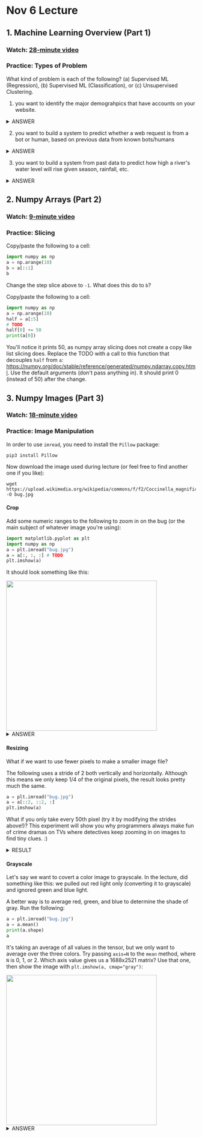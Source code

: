 # Nov 6 Lecture

## 1. Machine Learning Overview (Part 1)

### Watch: [28-minute video](https://youtu.be/hLWWbuW6aoo)

### Practice: Types of Problem

What kind of problem is each of the following?  (a) Supervised ML
(Regression), (b) Supervised ML (Classification), or (c) Unsupervised
Clustering.

1. you want to identify the major demograhpics that have accounts on your website.

<details>
    <summary>ANSWER</summary>
    <code>Unsupervised Clustering</code>
</details>

2. you want to build a system to predict whether a web request is from a bot or human, based on previous data from known bots/humans

<details>
    <summary>ANSWER</summary>
    <code>Supervised (Classification)</code>
</details>

3. you want to build a system from past data to predict how high a river's water level will rise given season, rainfall, etc.

<details>
    <summary>ANSWER</summary>
    <code>Supervised (Regression)</code>
</details>

## 2. Numpy Arrays (Part 2)

### Watch: [9-minute video](https://youtu.be/MTR3edc0jRc)

### Practice: Slicing

Copy/paste the following to a cell:

```python
import numpy as np
a = np.arange(10)
b = a[::1]
b
```

Change the step slice above to `-1`.  What does this do to `b`?

Copy/paste the following to a cell:

```python
import numpy as np
a = np.arange(10)
half = a[:5]
# TODO
half[0] += 50
print(a[0])
```

You'll notice it prints 50, as numpy array slicing does not create a
copy like list slicing does.  Replace the TODO with a call to this
function that decouples `half` from `a`:
https://numpy.org/doc/stable/reference/generated/numpy.ndarray.copy.html.
Use the default arguments (don't pass anything in).  It should print 0
(instead of 50) after the change.

## 3. Numpy Images (Part 3)

### Watch: [18-minute video](https://youtu.be/2womzjPWoxw)

### Practice: Image Manipulation

In order to use `imread`, you need to install the `Pillow` package:

```
pip3 install Pillow
```

Now download the image used during lecture (or feel free to find another one if you like):

```
wget https://upload.wikimedia.org/wikipedia/commons/f/f2/Coccinella_magnifica01.jpg -O bug.jpg
```

#### Crop

Add some numeric ranges to the following to zoom in on the bug (or the
main subject of whatever image you're using):

```python
import matplotlib.pyplot as plt
import numpy as np
a = plt.imread("bug.jpg")
a = a[:, :, :] # TODO
plt.imshow(a)
```

It should look something like this:

<img src="crop.png" width=400>

<details>
    <summary>ANSWER</summary>
    <code>a[700:1600, 400:1600, :]</code>
</details>

#### Resizing

What if we want to use fewer pixels to make a smaller image file?

The following uses a stride of 2 both vertically and horizontally.
Although this means we only keep 1/4 of the original pixels, the
result looks pretty much the same.

```python
a = plt.imread("bug.jpg")
a = a[::2, ::2, :]
plt.imshow(a)
```

What if you only take every 50th pixel (try it by modifying the
strides above!)?  This experiment will show you why programmers always
make fun of crime dramas on TVs where detectives keep zooming in on
images to find tiny clues. :)

<details>
    <summary>RESULT</summary>
    <img src="resize.png" width=400>
</details>


#### Grayscale

Let's say we want to covert a color image to grayscale.  In the
lecture, did something like this: we pulled out red light only
(converting it to grayscale) and ignored green and blue light.

A better way is to average red, green, and blue to determine the shade
of gray.  Run the following:

```python
a = plt.imread("bug.jpg")
a = a.mean()
print(a.shape)
a
```

It's taking an average of all values in the tensor, but we only want
to average over the three colors.  Try passing `axis=N` to the `mean`
method, where `N` is 0, 1, or 2.  Which axis value gives us a
1688x2521 matrix?  Use that one, then show the image with
`plt.imshow(a, cmap="gray")`:

<img src="gray.png" width=400>

<details>
    <summary>ANSWER</summary>
    <code>a.mean(axis=2)</code>
</details>
